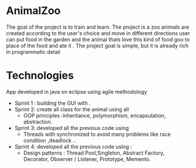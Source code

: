# AnimalZoo
The goal of the project is to train and learn.
The project is a zoo animals are created according to the user's choice and move in different directions user can put food in the garden and the animal thats love this kind of food goo to place of the food and ate it .
The project goal is simple, but it is already rich in programmatic detail


    
# Technologies
App developed in java on eclipse using  agile  methodology 
* Sprint 1 : building the GUI with  .
* Sprint 2: create all class for the animal using all
    * OOP principles :inheritance, polymorphism, encapsulation, abstraction.
* Sprint 3: developed all the previous code using
    * Threads with synchronized to avoid many problems  like
     race condition ,deadlock ..
* Sprint 4: developed all the previous code using :
    * Design patterns : Thread Pool,Singleton, Abstract Factory, Decorator, Observer / Listener, Prototype, Memento.
